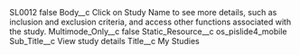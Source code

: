 <?xml version="1.0" encoding="UTF-8"?>
<CustomMetadata xmlns="http://soap.sforce.com/2006/04/metadata" xmlns:xsi="http://www.w3.org/2001/XMLSchema-instance" xmlns:xsd="http://www.w3.org/2001/XMLSchema">
    <label>SL0012</label>
    <protected>false</protected>
    <values>
        <field>Body__c</field>
        <value xsi:type="xsd:string">Click on Study Name to see more details, such as inclusion and exclusion criteria, and access other functions associated with the study.</value>
    </values>
    <values>
        <field>Multimode_Only__c</field>
        <value xsi:type="xsd:boolean">false</value>
    </values>
    <values>
        <field>Static_Resource__c</field>
        <value xsi:type="xsd:string">os_pislide4_mobile</value>
    </values>
    <values>
        <field>Sub_Title__c</field>
        <value xsi:type="xsd:string">View study details</value>
    </values>
    <values>
        <field>Title__c</field>
        <value xsi:type="xsd:string">My Studies</value>
    </values>
</CustomMetadata>

